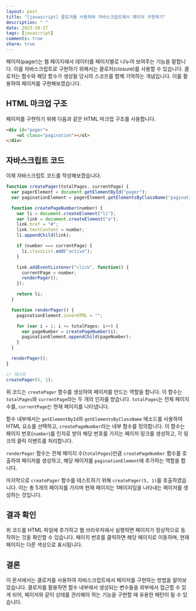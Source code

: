 ```yaml
---
layout: post
title: "[javascript] 클로저를 사용하여 자바스크립트에서 페이저 구현하기"
description: " "
date: 2023-10-27
tags: [javascript]
comments: true
share: true
---
```


페이저(pager)는 웹 페이지에서 데이터를 페이지별로 나누어 보여주는 기능을 말합니다. 이를 자바스크립트로 구현하기 위해서는 클로저(closure)를 사용할 수 있습니다. 클로저는 함수와 해당 함수가 생성될 당시의 스코프를 함께 기억하는 개념입니다. 이를 활용하여 페이저를 구현해보겠습니다.

## HTML 마크업 구조

페이저를 구현하기 위해 다음과 같은 HTML 마크업 구조를 사용합니다.

```html
<div id="pager">
    <ul class="pagination"></ul>
</div>
```

## 자바스크립트 코드

이제 자바스크립트 코드를 작성해보겠습니다.

```javascript
function createPager(totalPages, currentPage) {
  var pagerElement = document.getElementById("pager");
  var paginationElement = pagerElement.getElementsByClassName("pagination")[0];

  function createPageNumber(number) {
    var li = document.createElement("li");
    var link = document.createElement("a");
    link.href = "#";
    link.textContent = number;
    li.appendChild(link);

    if (number === currentPage) {
      li.classList.add("active");
    }

    link.addEventListener("click", function() {
      currentPage = number;
      renderPager();
    });

    return li;
  }

  function renderPager() {
    paginationElement.innerHTML = "";

    for (var i = 1; i <= totalPages; i++) {
      var pageNumber = createPageNumber(i);
      paginationElement.appendChild(pageNumber);
    }
  }

  renderPager();
}

// 테스트
createPager(5, 1);
```

위 코드는 `createPager` 함수를 생성하여 페이저를 만드는 역할을 합니다. 이 함수는 `totalPages`와 `currentPage`라는 두 개의 인자를 받습니다. `totalPages`는 전체 페이지 수를, `currentPage`는 현재 페이지를 나타냅니다.

함수 내부에서는 `getElementById`와 `getElementsByClassName` 메소드를 사용하여 HTML 요소를 선택하고, `createPageNumber`라는 내부 함수를 정의합니다. 이 함수는 페이지 번호(`number`)를 인자로 받아 해당 번호를 가지는 페이저 링크를 생성하고, 각 링크의 클릭 이벤트를 처리합니다.

`renderPager` 함수는 전체 페이지 수(`totalPages`)만큼 `createPageNumber` 함수를 호출하여 페이저를 생성하고, 해당 페이저를 `paginationElement`에 추가하는 역할을 합니다.

마지막으로 `createPager` 함수를 테스트하기 위해 `createPager(5, 1)`를 호출하였습니다. 이는 총 5개의 페이지를 가지며 현재 페이지는 1페이지임을 나타내는 페이저를 생성하는 것입니다.

## 결과 확인

위 코드를 HTML 파일에 추가하고 웹 브라우저에서 실행하면 페이저가 정상적으로 동작하는 것을 확인할 수 있습니다. 페이지 번호를 클릭하면 해당 페이지로 이동하며, 현재 페이지는 다른 색상으로 표시됩니다.

## 결론

이 문서에서는 클로저를 사용하여 자바스크립트에서 페이저를 구현하는 방법을 알아보았습니다. 클로저를 활용하면 함수 내부에서 생성되는 변수들을 외부에서 접근할 수 있게 되어, 페이저와 같이 상태를 관리해야 하는 기능을 구현할 때 유용한 패턴이 될 수 있습니다.